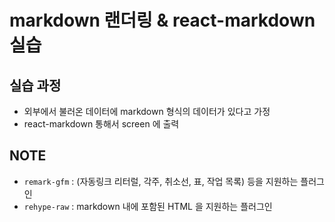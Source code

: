 # markdown 랜더링 & react-markdown 실습

## 실습 과정

- 외부에서 불러온 데이터에 markdown 형식의 데이터가 있다고 가정
- react-markdown 통해서 screen 에 출력

## NOTE

- `remark-gfm` : (자동링크 리터럴, 각주, 취소선, 표, 작업 목록) 등을 지원하는 플러그인
- `rehype-raw` : markdown 내에 포함된 HTML 을 지원하는 플러그인

